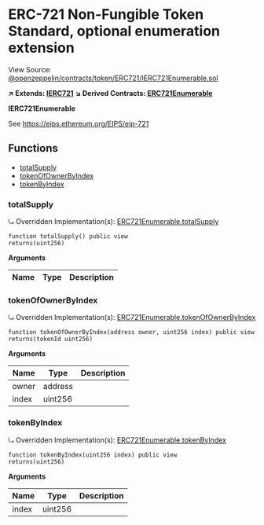 # ERC-721 Non-Fungible Token Standard, optional enumeration extension

View Source: [@openzeppelin/contracts/token/ERC721/IERC721Enumerable.sol](https://github.com/Dapp-Wizards/Avastars-Contracts/blob/master/@openzeppelin/contracts/token/ERC721/IERC721Enumerable.sol)

**↗ Extends: [IERC721](IERC721.md)**
**↘ Derived Contracts: [ERC721Enumerable](ERC721Enumerable.md)**

**IERC721Enumerable**

See https://eips.ethereum.org/EIPS/eip-721

## **Functions**

- [totalSupply](#totalsupply)
- [tokenOfOwnerByIndex](#tokenofownerbyindex)
- [tokenByIndex](#tokenbyindex)

### totalSupply

⤿ Overridden Implementation(s): [ERC721Enumerable.totalSupply](ERC721Enumerable.md#totalsupply)

```solidity
function totalSupply() public view
returns(uint256)
```

**Arguments**

| Name        | Type           | Description  |
| ------------- |------------- | -----|

### tokenOfOwnerByIndex

⤿ Overridden Implementation(s): [ERC721Enumerable.tokenOfOwnerByIndex](ERC721Enumerable.md#tokenofownerbyindex)

```solidity
function tokenOfOwnerByIndex(address owner, uint256 index) public view
returns(tokenId uint256)
```

**Arguments**

| Name        | Type           | Description  |
| ------------- |------------- | -----|
| owner | address |  | 
| index | uint256 |  | 

### tokenByIndex

⤿ Overridden Implementation(s): [ERC721Enumerable.tokenByIndex](ERC721Enumerable.md#tokenbyindex)

```solidity
function tokenByIndex(uint256 index) public view
returns(uint256)
```

**Arguments**

| Name        | Type           | Description  |
| ------------- |------------- | -----|
| index | uint256 |  | 


